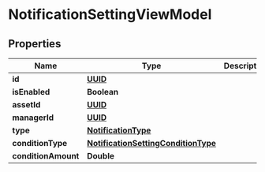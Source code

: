 # NotificationSettingViewModel

## Properties
Name | Type | Description | Notes
------------ | ------------- | ------------- | -------------
**id** | [**UUID**](UUID.md) |  |  [optional]
**isEnabled** | **Boolean** |  |  [optional]
**assetId** | [**UUID**](UUID.md) |  |  [optional]
**managerId** | [**UUID**](UUID.md) |  |  [optional]
**type** | [**NotificationType**](NotificationType.md) |  |  [optional]
**conditionType** | [**NotificationSettingConditionType**](NotificationSettingConditionType.md) |  |  [optional]
**conditionAmount** | **Double** |  |  [optional]
